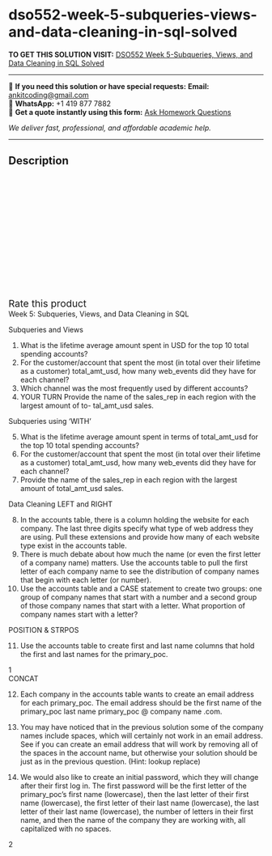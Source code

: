 # dso552-week-5-subqueries-views-and-data-cleaning-in-sql-solved
**TO GET THIS SOLUTION VISIT:** [DSO552 Week 5-Subqueries, Views, and Data Cleaning in SQL Solved](https://www.ankitcodinghub.com/product/dso552-week-5-subqueries-views-and-data-cleaning-in-sql-solved/)


---

📩 **If you need this solution or have special requests:** **Email:** ankitcoding@gmail.com  
📱 **WhatsApp:** +1 419 877 7882  
📄 **Get a quote instantly using this form:** [Ask Homework Questions](https://www.ankitcodinghub.com/services/ask-homework-questions/)

*We deliver fast, professional, and affordable academic help.*

---

<h2>Description</h2>



<div class="kk-star-ratings kksr-auto kksr-align-center kksr-valign-top" data-payload="{&quot;align&quot;:&quot;center&quot;,&quot;id&quot;:&quot;96353&quot;,&quot;slug&quot;:&quot;default&quot;,&quot;valign&quot;:&quot;top&quot;,&quot;ignore&quot;:&quot;&quot;,&quot;reference&quot;:&quot;auto&quot;,&quot;class&quot;:&quot;&quot;,&quot;count&quot;:&quot;0&quot;,&quot;legendonly&quot;:&quot;&quot;,&quot;readonly&quot;:&quot;&quot;,&quot;score&quot;:&quot;0&quot;,&quot;starsonly&quot;:&quot;&quot;,&quot;best&quot;:&quot;5&quot;,&quot;gap&quot;:&quot;4&quot;,&quot;greet&quot;:&quot;Rate this product&quot;,&quot;legend&quot;:&quot;0\/5 - (0 votes)&quot;,&quot;size&quot;:&quot;24&quot;,&quot;title&quot;:&quot;DSO552 Week 5-Subqueries, Views, and Data Cleaning in SQL Solved&quot;,&quot;width&quot;:&quot;0&quot;,&quot;_legend&quot;:&quot;{score}\/{best} - ({count} {votes})&quot;,&quot;font_factor&quot;:&quot;1.25&quot;}">

<div class="kksr-stars">

<div class="kksr-stars-inactive">
            <div class="kksr-star" data-star="1" style="padding-right: 4px">


<div class="kksr-icon" style="width: 24px; height: 24px;"></div>
        </div>
            <div class="kksr-star" data-star="2" style="padding-right: 4px">


<div class="kksr-icon" style="width: 24px; height: 24px;"></div>
        </div>
            <div class="kksr-star" data-star="3" style="padding-right: 4px">


<div class="kksr-icon" style="width: 24px; height: 24px;"></div>
        </div>
            <div class="kksr-star" data-star="4" style="padding-right: 4px">


<div class="kksr-icon" style="width: 24px; height: 24px;"></div>
        </div>
            <div class="kksr-star" data-star="5" style="padding-right: 4px">


<div class="kksr-icon" style="width: 24px; height: 24px;"></div>
        </div>
    </div>

<div class="kksr-stars-active" style="width: 0px;">
            <div class="kksr-star" style="padding-right: 4px">


<div class="kksr-icon" style="width: 24px; height: 24px;"></div>
        </div>
            <div class="kksr-star" style="padding-right: 4px">


<div class="kksr-icon" style="width: 24px; height: 24px;"></div>
        </div>
            <div class="kksr-star" style="padding-right: 4px">


<div class="kksr-icon" style="width: 24px; height: 24px;"></div>
        </div>
            <div class="kksr-star" style="padding-right: 4px">


<div class="kksr-icon" style="width: 24px; height: 24px;"></div>
        </div>
            <div class="kksr-star" style="padding-right: 4px">


<div class="kksr-icon" style="width: 24px; height: 24px;"></div>
        </div>
    </div>
</div>


<div class="kksr-legend" style="font-size: 19.2px;">
            <span class="kksr-muted">Rate this product</span>
    </div>
    </div>
<div class="page" title="Page 1">
<div class="layoutArea">
<div class="column">
Week 5: Subqueries, Views, and Data Cleaning in SQL

Subqueries and Views

<ol>
<li>What is the lifetime average amount spent in USD for the top 10 total spending accounts?</li>
<li>For the customer/account that spent the most (in total over their lifetime as a customer) total_amt_usd, how many web_events did they have for each channel?</li>
<li>Which channel was the most frequently used by different accounts?</li>
<li>YOUR TURN Provide the name of the sales_rep in each region with the largest amount of to- tal_amt_usd sales.</li>
</ol>
Subqueries using ‘WITH’

<ol start="5">
<li>What is the lifetime average amount spent in terms of total_amt_usd for the top 10 total spending accounts?</li>
<li>For the customer/account that spent the most (in total over their lifetime as a customer) total_amt_usd, how many web_events did they have for each channel?</li>
<li>Provide the name of the sales_rep in each region with the largest amount of total_amt_usd sales.</li>
</ol>
Data Cleaning LEFT and RIGHT

<ol start="8">
<li>In the accounts table, there is a column holding the website for each company. The last three digits specify what type of web address they are using. Pull these extensions and provide how many of each website type exist in the accounts table.</li>
<li>There is much debate about how much the name (or even the first letter of a company name) matters. Use the accounts table to pull the first letter of each company name to see the distribution of company names that begin with each letter (or number).</li>
<li>Use the accounts table and a CASE statement to create two groups: one group of company names that start with a number and a second group of those company names that start with a letter. What proportion of company names start with a letter?</li>
</ol>
POSITION &amp; STRPOS

11. Use the accounts table to create first and last name columns that hold the first and last names for the primary_poc.

</div>
</div>
<div class="layoutArea">
<div class="column">
1

</div>
</div>
</div>
<div class="page" title="Page 2">
<div class="layoutArea">
<div class="column">
CONCAT

12. Each company in the accounts table wants to create an email address for each primary_poc. The email address should be the first name of the primary_poc last name primary_poc @ company name .com.

13. You may have noticed that in the previous solution some of the company names include spaces, which will certainly not work in an email address. See if you can create an email address that will work by removing all of the spaces in the account name, but otherwise your solution should be just as in the previous question. (Hint: lookup replace)

14. We would also like to create an initial password, which they will change after their first log in. The first password will be the first letter of the primary_poc’s first name (lowercase), then the last letter of their first name (lowercase), the first letter of their last name (lowercase), the last letter of their last name (lowercase), the number of letters in their first name, and then the name of the company they are working with, all capitalized with no spaces.

</div>
</div>
<div class="layoutArea">
<div class="column">
2

</div>
</div>
</div>

